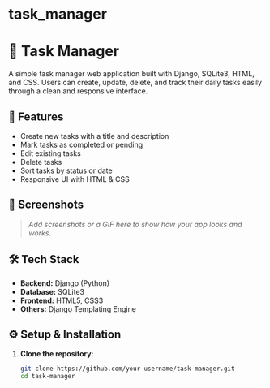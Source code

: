 # task_manager
# 📝 Task Manager

A simple task manager web application built with Django, SQLite3, HTML, and CSS. Users can create, update, delete, and track their daily tasks easily through a clean and responsive interface.

## 🚀 Features

- Create new tasks with a title and description
- Mark tasks as completed or pending
- Edit existing tasks
- Delete tasks
- Sort tasks by status or date
- Responsive UI with HTML & CSS

## 📸 Screenshots

> _Add screenshots or a GIF here to show how your app looks and works._

## 🛠️ Tech Stack

- **Backend:** Django (Python)
- **Database:** SQLite3
- **Frontend:** HTML5, CSS3
- **Others:** Django Templating Engine

## ⚙️ Setup & Installation

1. **Clone the repository:**
   ```bash
   git clone https://github.com/your-username/task-manager.git
   cd task-manager
